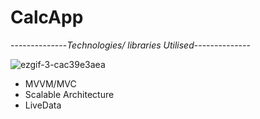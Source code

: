 # CalcApp

--------------*Technologies/ libraries Utilised*--------------

![ezgif-3-cac39e3aea](https://user-images.githubusercontent.com/79411811/166952942-0da8e5a6-13a1-4dbb-9fc2-b1c0982389bb.gif)

- MVVM/MVC
- Scalable Architecture
- LiveData
